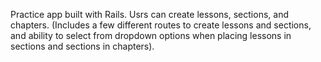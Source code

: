 Practice app built with Rails. Usrs can create lessons, sections, and chapters. (Includes a few different routes to create lessons and sections, and ability to select from dropdown options when placing lessons in sections and sections in chapters).
